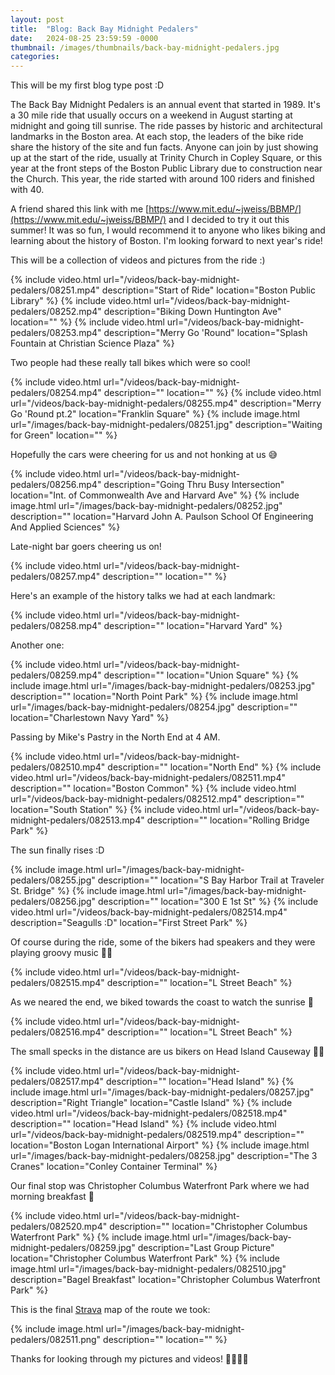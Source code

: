 ```yaml
---
layout: post
title:  "Blog: Back Bay Midnight Pedalers"
date:   2024-08-25 23:59:59 -0000
thumbnail: /images/thumbnails/back-bay-midnight-pedalers.jpg
categories: 
---
```

This will be my first blog type post :D

The Back Bay Midnight Pedalers is an annual event that started in 1989. It's a 30 mile ride that usually occurs on a weekend in August starting at midnight and going till sunrise. The ride passes by historic and architectural landmarks in the Boston area. At each stop, the leaders of the bike ride share the history of the site and fun facts. Anyone can join by just showing up at the start of the ride, usually at Trinity Church in Copley Square, or this year at the front steps of the Boston Public Library due to construction near the Church. This year, the ride started with around 100 riders and finished with 40.

A friend shared this link with me [https://www.mit.edu/~jweiss/BBMP/](https://www.mit.edu/~jweiss/BBMP/) and I decided to try it out this summer! It was so fun, I would recommend it to anyone who likes biking and learning about the history of Boston. I'm looking forward to next year's ride!

This will be a collection of videos and pictures from the ride :)

{% include video.html url="/videos/back-bay-midnight-pedalers/08251.mp4" description="Start of Ride" location="Boston Public Library" %}
{% include video.html url="/videos/back-bay-midnight-pedalers/08252.mp4" description="Biking Down Huntington Ave" location="" %}
{% include video.html url="/videos/back-bay-midnight-pedalers/08253.mp4" description="Merry Go 'Round" location="Splash Fountain at Christian Science Plaza" %}

Two people had these really tall bikes which were so cool!

{% include video.html url="/videos/back-bay-midnight-pedalers/08254.mp4" description="" location="" %}
{% include video.html url="/videos/back-bay-midnight-pedalers/08255.mp4" description="Merry Go 'Round pt.2" location="Franklin Square" %}
{% include image.html url="/images/back-bay-midnight-pedalers/08251.jpg" description="Waiting for Green" location="" %}

Hopefully the cars were cheering for us and not honking at us 😅

{% include video.html url="/videos/back-bay-midnight-pedalers/08256.mp4" description="Going Thru Busy Intersection" location="Int. of Commonwealth Ave and Harvard Ave" %}
{% include image.html url="/images/back-bay-midnight-pedalers/08252.jpg" description="" location="Harvard John A. Paulson School Of Engineering And Applied Sciences" %}

Late-night bar goers cheering us on!

{% include video.html url="/videos/back-bay-midnight-pedalers/08257.mp4" description="" location="" %}

Here's an example of the history talks we had at each landmark:

{% include video.html url="/videos/back-bay-midnight-pedalers/08258.mp4" description="" location="Harvard Yard" %}

Another one:

{% include video.html url="/videos/back-bay-midnight-pedalers/08259.mp4" description="" location="Union Square" %}
{% include image.html url="/images/back-bay-midnight-pedalers/08253.jpg" description="" location="North Point Park" %}
{% include image.html url="/images/back-bay-midnight-pedalers/08254.jpg" description="" location="Charlestown Navy Yard" %}

Passing by Mike's Pastry in the North End at 4 AM.

{% include video.html url="/videos/back-bay-midnight-pedalers/082510.mp4" description="" location="North End" %}
{% include video.html url="/videos/back-bay-midnight-pedalers/082511.mp4" description="" location="Boston Common" %}
{% include video.html url="/videos/back-bay-midnight-pedalers/082512.mp4" description="" location="South Station" %}
{% include video.html url="/videos/back-bay-midnight-pedalers/082513.mp4" description="" location="Rolling Bridge Park" %}

The sun finally rises :D

{% include image.html url="/images/back-bay-midnight-pedalers/08255.jpg" description="" location="S Bay Harbor Trail at Traveler St. Bridge" %}
{% include image.html url="/images/back-bay-midnight-pedalers/08256.jpg" description="" location="300 E 1st St" %}
{% include video.html url="/videos/back-bay-midnight-pedalers/082514.mp4" description="Seagulls :D" location="First Street Park" %}

Of course during the ride, some of the bikers had speakers and they were playing groovy music 💃🕺

{% include video.html url="/videos/back-bay-midnight-pedalers/082515.mp4" description="" location="L Street Beach" %}

As we neared the end, we biked towards the coast to watch the sunrise 🌅

{% include video.html url="/videos/back-bay-midnight-pedalers/082516.mp4" description="" location="L Street Beach" %}

The small specks in the distance are us bikers on Head Island Causeway 🚴‍♂️   

{% include video.html url="/videos/back-bay-midnight-pedalers/082517.mp4" description="" location="Head Island" %}
{% include image.html url="/images/back-bay-midnight-pedalers/08257.jpg" description="Right Triangle" location="Castle Island" %}
{% include video.html url="/videos/back-bay-midnight-pedalers/082518.mp4" description="" location="Head Island" %}
{% include video.html url="/videos/back-bay-midnight-pedalers/082519.mp4" description="" location="Boston Logan International Airport" %}
{% include image.html url="/images/back-bay-midnight-pedalers/08258.jpg" description="The 3 Cranes" location="Conley Container Terminal" %}

Our final stop was Christopher Columbus Waterfront Park where we had morning breakfast 🍴

{% include video.html url="/videos/back-bay-midnight-pedalers/082520.mp4" description="" location="Christopher Columbus Waterfront Park" %}
{% include image.html url="/images/back-bay-midnight-pedalers/08259.jpg" description="Last Group Picture" location="Christopher Columbus Waterfront Park" %}
{% include image.html url="/images/back-bay-midnight-pedalers/082510.jpg" description="Bagel Breakfast" location="Christopher Columbus Waterfront Park" %}

This is the final [Strava](https://www.strava.com/activities/12237497582) map of the route we took:

{% include image.html url="/images/back-bay-midnight-pedalers/082511.png" description="" location="" %}

Thanks for looking through my pictures and videos! 🚴‍♂️🚴‍♀️